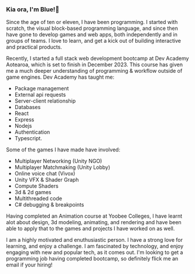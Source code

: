 ### Kia ora, I'm Blue!👋

Since the age of ten or eleven, I have been programming. I started with scratch, the visual block-based programming language, and since then have gone to develop games and web apps, both independently and in groups of teams. I love to learn, and get a kick out of building interactive and practical products. 

Recently, I started a full stack web development bootcamp at Dev Academy Aotearoa, which is set to finish in December 2023. This course has given me a much deeper understanding of programming & workflow outside of game engines. Dev Academy has taught me: 

- Package management
- External api requests
- Server-client relationship
- Databases
- React
- Express
- Nodejs 
- Authentication
- Typescript.

Some of the games I have made have involved:

- Multiplayer Networking (Unity NGO)
- Multiplayer Matchmaking (Unity Lobby)
- Online voice chat (Vivox)
- Unity VFX & Shader Graph
- Compute Shaders
- 3d & 2d games
- Multithreaded code
- C# debugging & breakpoints

Having completed an Animation course at Yoobee Colleges, I have learnt alot about design, 3d modeling, animating, and rendering and have been able to apply that to the games and projects I have worked on as well. 

I am a highly motivated and enuthusiastic person. I have a strong love for learning, and enjoy a challenge. I am fascinated by technology, and enjoy engaging with new and popular tech, as it comes out. I'm looking to get a programming job having completed bootcamp, so definitely flick me an email if your hiring!
